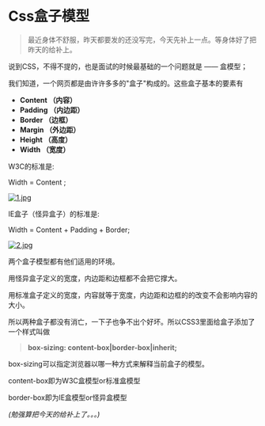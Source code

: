 # Css盒子模型

> 最近身体不舒服，昨天都要发的还没写完，今天先补上一点。等身体好了把昨天的给补上。

说到CSS，不得不提的，也是面试的时候最基础的一个问题就是 —— 盒模型；

我们知道，一个网页都是由许许多多的"盒子"构成的。这些盒子基本的要素有

+ **Content （内容）**
+ **Padding （内边距）**
+ **Border （边框）**
+ **Margin （外边距）**
+ **Height （高度）**
+ **Width （宽度）**

W3C的标准是:

Width = Content ;

[![1.jpg](https://i.loli.net/2017/11/26/5a1adba9401ac.jpg)](https://i.loli.net/2017/11/26/5a1adba9401ac.jpg)

IE盒子（怪异盒子）的标准是:

Width = Content + Padding + Border;

[![2.jpg](https://i.loli.net/2017/11/26/5a1adba93faec.jpg)](https://i.loli.net/2017/11/26/5a1adba93faec.jpg)

两个盒子模型都有他们适用的环境。

用怪异盒子定义的宽度，内边距和边框都不会把它撑大。

用标准盒子定义的宽度，内容就等于宽度，内边距和边框的的改变不会影响内容的大小。

所以两种盒子都没有消亡，一下子也争不出个好坏。所以CSS3里面给盒子添加了一个样式叫做

> **box-sizing: content-box\|border-box\|inherit;**

box-sizing可以指定浏览器以哪一种方式来解释当前盒子的模型。

content-box即为W3C盒模型or标准盒模型

border-box即为IE盒模型or怪异盒模型

*(勉强算把今天的给补上了。。。)*
